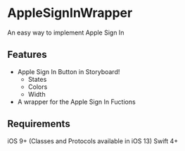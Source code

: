 # AppleSignInWrapper

An easy way to implement Apple Sign In

## Features

* Apple Sign In Button in Storyboard!
    * States
    * Colors
    * Width
* A wrapper for the Apple Sign In Fuctions

## Requirements

iOS 9+ (Classes and Protocols available in iOS 13)
Swift 4+


